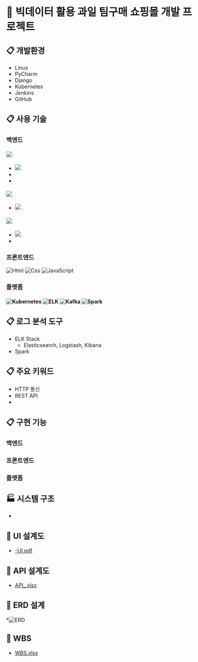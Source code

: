 # 🍓 빅데이터 활용 과일 팀구매 쇼핑몰 개발 프로젝트 

## :clipboard: 개발환경
* Linux
* PyCharm
* Django
* Kubernetes
* Jenkins
* GitHub

## :clipboard: 사용 기술
### 백엔드
#### <img src="https://img.shields.io/badge/Django-00C853?style=flat-square&logo=Django&logoColor=white"/>
* <img src="https://img.shields.io/badge/Python-673AB7?style=flat-square&logo=Python&logoColor=white"/>
* 
* 

#### <img src="https://img.shields.io/badge/DB-212121?style=flat-square&logo=Database&logoColor=white"/>
* <img src="https://img.shields.io/badge/MySQL-29B6F6?style=flat-square&logo=Mysql&logoColor=white"/>

#### <img src="https://img.shields.io/badge/AWS-FFEE58?style=flat-square&logo=Amazon AWS&logoColor=white"/>
* <img src="https://img.shields.io/badge/EC2-FFEE58?style=flat-square&logo=EC2&logoColor=white"/>
* 

### 프론트엔드
<img alt="Html" src ="https://img.shields.io/badge/HTML-E34F26.svg?&style=for-the-badge&logo=HTML5&logoColor=white"/> <img alt="Css" src ="https://img.shields.io/badge/CSS-1572B6.svg?&style=for-the-badge&logo=CSS3&logoColor=white"/> <img alt="JavaScript" src ="https://img.shields.io/badge/JavaScriipt-F7DF1E.svg?&style=for-the-badge&logo=JavaScript&logoColor=black"/>

### 플랫폼
#### <img alt="Kubernetes" src ="https://img.shields.io/badge/Kubernetes-42A5F5?&style=for-the-badge&logo=Kubernetes&logoColor=white"/> <img alt="ELK" src ="https://img.shields.io/badge/ELK STACK-FFD54F?&style=for-the-badge&logo=Elastic Stack&logoColor=white"/> <img alt="Kafka" src ="https://img.shields.io/badge/Kafka-424242?&style=for-the-badge&logo=Apache Kafka&logoColor=white"/> <img alt="Spark" src ="https://img.shields.io/badge/Spark-F44336?&style=for-the-badge&logo=Apache Spark&logoColor=white"/>

## :clipboard: 로그 분석 도구
* ELK Stack
  * Elasticsearch, Logstash, Kibana
* Spark

## :clipboard: 주요 키워드
* HTTP 통신
* REST API
* 

## :clipboard: 구현 기능
### 백엔드

### 프론트엔드

### 플랫폼

## :factory: 시스템 구조
* 

## :link: UI 설계도
* [-UI.pdf](https://docs.google.com/viewer?url=https://github.com/Hongin-Lim/Bigdata_Project/blob/main/files/-UI.pdf?raw=True)

## :link: API 설계도
* [API_.xlsx](https://docs.google.com/viewer?url=https://github.com/Hongin-Lim/Bigdata_Project/blob/main/files/API_(1).xlsx?raw=True)

## :link: ERD 설계
*![ERD](https://user-images.githubusercontent.com/97941148/166879977-4f215cd5-3dc9-4b57-a97f-1969e5937569.png)

## :link: WBS
* [WBS.xlsx](https://github.com/Hongin-Lim/Bigdata_Project/files/8629444/WBS.xlsx)
